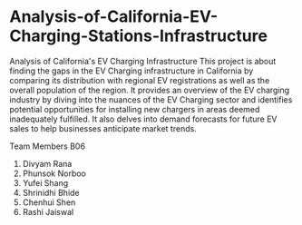 # Analysis-of-California-EV-Charging-Stations-Infrastructure

Analysis of California's EV Charging Infrastructure
This project is about finding the gaps in the EV Charging infrastructure in California by comparing its distribution with regional EV registrations as well as the overall population of the region. It provides an overview of the EV charging industry by diving into the nuances of the EV Charging sector and identifies potential opportunities for installing new chargers in areas deemed inadequately fulfilled. It also delves into demand forecasts for future EV sales to help businesses anticipate market trends.

Team Members B06

1) Divyam Rana
2) Phunsok Norboo
3) Yufei Shang
4) Shrinidhi Bhide
5) Chenhui Shen
6) Rashi Jaiswal
